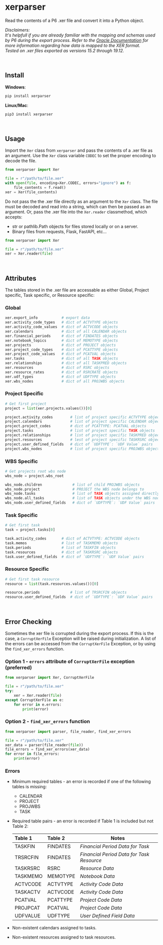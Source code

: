 # xerparser

Read the contents of a P6 .xer file and convert it into a Python object.  

*Disclaimers:  
It's helpfull if you are already familiar with the mapping and schemas used by P6 during the export process.
Refer to the [Oracle Documentation]( https://docs.oracle.com/cd/F25600_01/English/Mapping_and_Schema/xer_import_export_data_map_project/index.htm) for more information regarding how data is mapped to the XER format.  
Tested on .xer files exported as versions 15.2 through 19.12.*  

<br/>

## Install

**Windows**:

```bash
pip install xerparser
```

**Linux/Mac**:

```bash
pip3 install xerparser
```

<br/>  

## Usage  

Import the `Xer` class from `xerparser`  and pass the contents of a .xer file as an argument. Use the `Xer` class variable `CODEC` to set the proper encoding to decode the file.

```python
from xerparser import Xer

file = r"/path/to/file.xer"
with open(file, encoding=Xer.CODEC, errors="ignore") as f:
    file_contents = f.read()
xer = Xer(file_contents)
```

Do not pass the the .xer file directly as an argument to the `Xer` class. The file must be decoded and read into a string, which can then be passed as an argument. Or, pass the .xer file into the `Xer.reader` classmethod, which accepts:

* str or pathlib.Path objects for files stored locally or on a server.
* Binary files from requests, Flask, FastAPI, etc...

```python
from xerparser import Xer

file = r"/path/to/file.xer"
xer = Xer.reader(file)
```

<br/>

## Attributes

The tables stored in the .xer file are accessable as either Global, Project specific, Task specific, or Resource specific:

### Global

  ```python
  xer.export_info           # export data
  xer.activity_code_types   # dict of ACTVTYPE objects
  xer.activity_code_values  # dict of ACTVCODE objects
  xer.calendars             # dict of all CALENDAR objects
  xer.financial_periods     # dict of FINDATES objects
  xer.notebook_topics       # dict of MEMOTYPE objects
  xer.projects              # dict of PROJECT objects
  xer.project_code_types    # dict of PCATTYPE objects
  xer.project_code_values   # dict of PCATVAL objects
  xer.tasks                 # dict of all TASK objects
  xer.relationships         # dict of all TASKPRED objects
  xer.resources             # dict of RSRC objects
  xer.resource_rates        # dict of RSRCRATE objects
  xer.udf_types             # dict of UDFTYPE objects
  xer.wbs_nodes             # dict of all PROJWBS objects
  ```  

### Project Specific

```python
# Get first project
project = list(xer.projects.values())[0]

project.activity_codes        # list of project specific ACTVTYPE objects
project.calendars             # list of project specific CALENDAR objects
project.project_codes         # dict of PCATTYPE: PCATVAL objects
project.tasks                 # list of project specific TASK objects
project.relationships         # list of project specific TASKPRED objects
project.resources             # lest of project specific TASKRSRC objects
project.user_defined_fields   # dict of `UDFTYPE`: `UDF Value` pairs  
project.wbs_nodes             # list of project specific PROJWBS objects
```

### WBS Specific
```python
# Get projects root wbs node
wbs_node = project.wbs_root

wbs_node.children              # list of child PROJWBS objects
wbs_node.project               # PROJECT the WBS node belongs to
wbs_node.tasks                 # list of TASK objects assigned directly to WBS node
wbs_node.all_tasks             # list of TASK objects under the WBS node
wbs_node.user_defined_fields   # dict of `UDFTYPE`: `UDF Value` pairs  
```

### Task Specific

```python
# Get first task
task = project.tasks[0]

task.activity_codes       # dict of ACTVTYPE: ACTVCODE objects
task.memos                # list of TASKMEMO objects
task.periods              # list of TASKFIN objects
task.resources            # dict of TASKRSRC objects
task.user_defined_fields  # dict of `UDFTYPE`: `UDF Value` pairs 
```

### Resource Specific

```python
# Get first task resource
resource = list(task.resources.values())[0]

resource.periods              # list of TRSRCFIN objects
resource.user_defined_fields  # dict of `UDFTYPE`: `UDF Value` pairs 
```

<br/>

## Error Checking

Sometimes the xer file is corrupted during the export process. If this is the case, a `CorruptXerFile` Exception will be raised during initialization.  A list of the errors can be accessed from the `CorruptXerFile` Exception, or by using the `find_xer_errors` function.

### Option 1 - `errors` attribute of `CorruptXerFile` exception  (preferred)
```python
from xerparser import Xer, CorruptXerFile

file = r"/path/to/file.xer"
try:
    xer = Xer.reader(file)
except CorruptXerFile as e:
    for error in e.errors:
        print(error)
```  

### Option 2 - `find_xer_errors` function
```python
from xerparser import parser, file_reader, find_xer_errors

file = r"/path/to/file.xer"
xer_data = parser(file_reader(file))
file_errors = find_xer_errors(xer_data)
for error in file_errors:
    print(error)
```

### Errors

- Minimum required tables - an error is recorded if one of the following tables is missing:
  - CALENDAR
  - PROJECT
  - PROJWBS
  - TASK 
- Required table pairs - an error is recorded if Table 1 is included but not Table 2:  
  
  | Table 1       | Table 2       | Notes    |
  | :----------- |:-------------|----------|
  | TASKFIN | FINDATES | *Financial Period Data for Task* |
  | TRSRCFIN | FINDATES | *Financial Period Data for Task Resource* |
  | TASKRSRC | RSRC | *Resource Data* |
  | TASKMEMO | MEMOTYPE | *Notebook Data* |
  | ACTVCODE | ACTVTYPE | *Activity Code Data* |
  | TASKACTV | ACTVCODE | *Activity Code Data* |
  | PCATVAL | PCATTYPE | *Project Code Data* |
  | PROJPCAT | PCATVAL | *Project Code Data* |
  | UDFVALUE | UDFTYPE | *User Defined Field Data* |

- Non-existent calendars assigned to tasks.
- Non-existent resources assigned to task resources.

